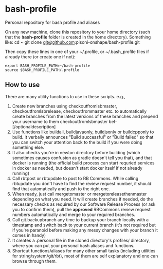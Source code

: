 # bash-profile
Personal repository for bash profile and aliases

On any new machine, clone this repository to your home directory (such that the **bash-profile** folder is created in the home directory). Something like:
    cd ~
    git clone git@github.com:pisoni-onshape/bash-profile.git

Then copy these lines in one of your ~/.profile, or ~/.bash_profile files if already there (or create one if not):

    export BASH_PROFILE_PATH=~/bash-profile
    source $BASH_PROFILE_PATH/.profile

## How to use
There are many utility functions to use in these scripts. e.g.,
1. Create new branches using checkoutfromlsbmaster, checkoutfromlsbrelease, checkoutfrommaster etc. to automatically create branches from the latest versions of these branches and prepend your username to them
    checkoutfromlsbmaster bel-<xxxxxx>[/optionaldescription]
1. Use functions like buildall, buildjavaonly, buildjsonly or buildcpponly to build. It verbally announces "Build successful" or "Build failed" so that you can switch your attention back to the build if you were doing something else.
1. It also checks you're in newton directory before building (which sometimes causes confusion as gradle doesn't tell you that), and that docker is running (the official build process can start requried services in docker as needed, but doesn't start docker itself if not already running)
1. Call rbtpost or rbtupdate to post to RB Commons. While calling rbtupdate you don't have to find the review request number, it should find that automatically and push to the right one.
1. When ready, just call mergetomaster or mergetoreleasethenmaster depending on what you need. It will create branches if needed, do the necessary checks as required by our Software Release Process (or ask you to confirm them), pull the **approved** RBCommons review request numbers automatically and merge to your required branches.
1. Call git.backupbranch any time to backup your branch locally with a timestamp and switch back to your current branch (it's not required but if you're paranoid before making any messy changes with your branch it comes in handy)
1. It creates a .personal file in the cloned directory's profiles/ directory, where you can put your personal bash aliases and functions.
1. Shortcut functions/aliases for many other small tasks (including utilities for string/system/git/rbt), most of them are self explanatory and one can browse through them.

